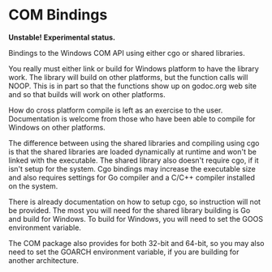 # COM Bindings

**Unstable! Experimental status.**

Bindings to the Windows COM API using either cgo or shared libraries.

You really must either link or build for Windows platform to have the library
work. The library will build on other platforms, but the function calls will
NOOP. This is in part so that the functions show up on godoc.org web site and so
that builds will work on other platforms.

How do cross platform compile is left as an exercise to the user. Documentation
is welcome from those who have been able to compile for Windows on other
platforms.

The difference between using the shared libraries and compiling using cgo is
that the shared libraries are loaded dynamically at runtime and won't be linked
with the executable. The shared library also doesn't require cgo, if it isn't
setup for the system. Cgo bindings may increase the executable size and also
requires settings for Go compiler and a C/C++ compiler installed on the system.

There is already documentation on how to setup cgo, so instruction will not be
provided. The most you will need for the shared library building is Go and build
for Windows. To build for Windows, you will need to set the GOOS environment
variable.

The COM package also provides for both 32-bit and 64-bit, so you may also need
to set the GOARCH environment variable, if you are building for another
architecture.
